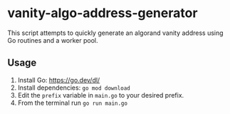 # vanity-algo-address-generator

This script attempts to quickly generate an algorand vanity address using Go routines and a worker pool.

## Usage

1. Install Go: https://go.dev/dl/
2. Install dependencies: `go mod download`
3. Edit the `prefix` variable in `main.go` to your desired prefix.
4. From the terminal run `go run main.go`